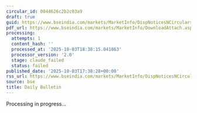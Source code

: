 ```yaml
---
circular_id: 0044626c2b2c03a9
draft: true
guid: https://www.bseindia.com/markets/MarketInfo/DispNoticesNCirculars.aspx?Noticeid={F1349752-14AA-4D1C-B16F-8A756CA17BE1}&noticeno=20251003-73&dt=10/03/2025&icount=73&totcount=73&flag=0
pdf_url: https://www.bseindia.com/markets/MarketInfo/DownloadAttach.aspx?id=20251003-73&attachedId=e6428944-26b0-48b9-ae3f-85c0ab0ac73f
processing:
  attempts: 1
  content_hash: ''
  processed_at: '2025-10-03T18:38:15.041863'
  processor_version: '2.0'
  stage: claude_failed
  status: failed
published_date: '2025-10-03T17:38:28+00:00'
rss_url: https://www.bseindia.com/markets/MarketInfo/DispNoticesNCirculars.aspx?Noticeid={F1349752-14AA-4D1C-B16F-8A756CA17BE1}&noticeno=20251003-73&dt=10/03/2025&icount=73&totcount=73&flag=0
source: bse
title: Daily Bulletin
---
```


Processing in progress...